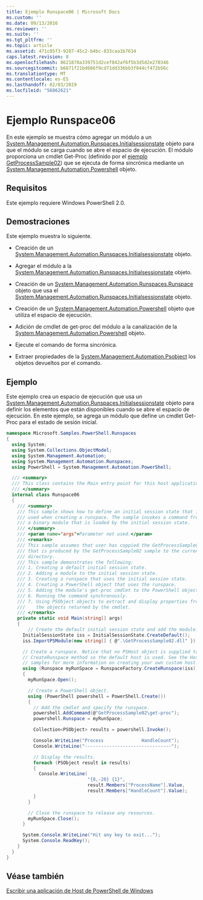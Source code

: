 ```yaml
---
title: Ejemplo Runspace06 | Microsoft Docs
ms.custom: ''
ms.date: 09/13/2016
ms.reviewer: ''
ms.suite: ''
ms.tgt_pltfrm: ''
ms.topic: article
ms.assetid: 471c85f3-9287-45c2-b4bc-833caa1b7634
caps.latest.revision: 8
ms.openlocfilehash: 8621878a339751d2cef842af6f5b3d5d2e270346
ms.sourcegitcommit: b6871f21bd666f9cd71dd336bb3f844cf472b56c
ms.translationtype: MT
ms.contentlocale: es-ES
ms.lasthandoff: 02/03/2019
ms.locfileid: "56862621"
---
```

# <a name="runspace06-sample"></a>Ejemplo Runspace06

En este ejemplo se muestra cómo agregar un módulo a un [System.Management.Automation.Runspaces.Initialsessionstate](/dotnet/api/System.Management.Automation.Runspaces.InitialSessionState) objeto para que el módulo se carga cuando se abre el espacio de ejecución. El módulo proporciona un cmdlet Get-Proc (definido por el [ejemplo GetProcessSample02](../cmdlet/getprocesssample02-sample.md)) que se ejecuta de forma sincrónica mediante un [System.Management.Automation.Powershell](/dotnet/api/system.management.automation.powershell) objeto.

## <a name="requirements"></a>Requisitos

Este ejemplo requiere Windows PowerShell 2.0.

## <a name="demonstrates"></a>Demostraciones

Este ejemplo muestra lo siguiente.

- Creación de un [System.Management.Automation.Runspaces.Initialsessionstate](/dotnet/api/System.Management.Automation.Runspaces.InitialSessionState) objeto.

- Agregar el módulo a la [System.Management.Automation.Runspaces.Initialsessionstate](/dotnet/api/System.Management.Automation.Runspaces.InitialSessionState) objeto.

- Creación de un [System.Management.Automation.Runspaces.Runspace](/dotnet/api/System.Management.Automation.Runspaces.Runspace) objeto que usa el [System.Management.Automation.Runspaces.Initialsessionstate](/dotnet/api/System.Management.Automation.Runspaces.InitialSessionState) objeto.

- Creación de un [System.Management.Automation.Powershell](/dotnet/api/system.management.automation.powershell) objeto que utiliza el espacio de ejecución.

- Adición de cmdlet de get-proc del módulo a la canalización de la [System.Management.Automation.Powershell](/dotnet/api/system.management.automation.powershell) objeto.

- Ejecute el comando de forma sincrónica.

- Extraer propiedades de la [System.Management.Automation.Psobject](/dotnet/api/System.Management.Automation.PSObject) los objetos devueltos por el comando.

## <a name="example"></a>Ejemplo

Este ejemplo crea un espacio de ejecución que usa un [System.Management.Automation.Runspaces.Initialsessionstate](/dotnet/api/System.Management.Automation.Runspaces.InitialSessionState) objeto para definir los elementos que están disponibles cuando se abre el espacio de ejecución. En este ejemplo, se agrega un módulo que define un cmdlet Get-Proc para el estado de sesión inicial.

```csharp
namespace Microsoft.Samples.PowerShell.Runspaces
{
  using System;
  using System.Collections.ObjectModel;
  using System.Management.Automation;
  using System.Management.Automation.Runspaces;
  using PowerShell = System.Management.Automation.PowerShell;

  /// <summary>
  /// This class contains the Main entry point for this host application.
  /// </summary>
  internal class Runspace06
  {
    /// <summary>
    /// This sample shows how to define an initial session state that is
    /// used when creating a runspace. The sample invokes a command from
    /// a binary module that is loaded by the initial session state.
    /// </summary>
    /// <param name="args">Parameter not used.</param>
    /// <remarks>
    /// This sample assumes that user has coppied the GetProcessSample02.dll
    /// that is produced by the GetProcessSample02 sample to the current
    /// directory.
    /// This sample demonstrates the following:
    /// 1. Creating a default initial session state.
    /// 2. Adding a module to the initial session state.
    /// 3. Creating a runspace that uses the initial session state.
    /// 4. Creating a PowerShell object that uses the runspace.
    /// 5. Adding the module's get-proc cmdlet to the PowerShell object.
    /// 6. Running the command synchronously.
    /// 7. Using PSObject objects to extract and display properties from
    ///    the objects returned by the cmdlet.
    /// </remarks>
    private static void Main(string[] args)
    {
        // Create the default initial session state and add the module.
      InitialSessionState iss = InitialSessionState.CreateDefault();
      iss.ImportPSModule(new string[] { @".\GetProcessSample02.dll" });

      // Create a runspace. Notice that no PSHost object is supplied to the
      // CreateRunspace method so the default host is used. See the Host
      // samples for more information on creating your own custom host.
      using (Runspace myRunSpace = RunspaceFactory.CreateRunspace(iss))
      {
        myRunSpace.Open();

        // Create a PowerShell object.
        using (PowerShell powershell = PowerShell.Create())
        {
          // Add the cmdlet and specify the runspace.
          powershell.AddCommand(@"GetProcessSample02\get-proc");
          powershell.Runspace = myRunSpace;

          Collection<PSObject> results = powershell.Invoke();

          Console.WriteLine("Process              HandleCount");
          Console.WriteLine("--------------------------------");

          // Display the results.
          foreach (PSObject result in results)
          {
            Console.WriteLine(
                              "{0,-20} {1}",
                              result.Members["ProcessName"].Value,
                              result.Members["HandleCount"].Value);
          }
        }

        // Close the runspace to release any resources.
        myRunSpace.Close();
      }

      System.Console.WriteLine("Hit any key to exit...");
      System.Console.ReadKey();
    }
  }
}
```

## <a name="see-also"></a>Véase también

[Escribir una aplicación de Host de PowerShell de Windows](./writing-a-windows-powershell-host-application.md)